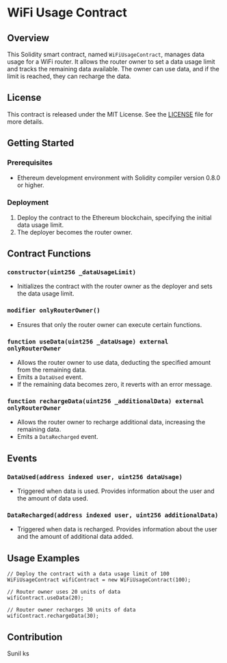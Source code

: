 # WiFi Usage Contract

## Overview

This Solidity smart contract, named `WiFiUsageContract`, manages data usage for a WiFi router. It allows the router owner to set a data usage limit and tracks the remaining data available. The owner can use data, and if the limit is reached, they can recharge the data.

## License

This contract is released under the MIT License. See the [LICENSE](LICENSE) file for more details.

## Getting Started

### Prerequisites

- Ethereum development environment with Solidity compiler version 0.8.0 or higher.

### Deployment

1. Deploy the contract to the Ethereum blockchain, specifying the initial data usage limit.
2. The deployer becomes the router owner.

## Contract Functions

### `constructor(uint256 _dataUsageLimit)`

- Initializes the contract with the router owner as the deployer and sets the data usage limit.

### `modifier onlyRouterOwner()`

- Ensures that only the router owner can execute certain functions.

### `function useData(uint256 _dataUsage) external onlyRouterOwner`

- Allows the router owner to use data, deducting the specified amount from the remaining data.
- Emits a `DataUsed` event.
- If the remaining data becomes zero, it reverts with an error message.

### `function rechargeData(uint256 _additionalData) external onlyRouterOwner`

- Allows the router owner to recharge additional data, increasing the remaining data.
- Emits a `DataRecharged` event.

## Events

### `DataUsed(address indexed user, uint256 dataUsage)`

- Triggered when data is used. Provides information about the user and the amount of data used.

### `DataRecharged(address indexed user, uint256 additionalData)`

- Triggered when data is recharged. Provides information about the user and the amount of additional data added.

## Usage Examples

```solidity
// Deploy the contract with a data usage limit of 100
WiFiUsageContract wifiContract = new WiFiUsageContract(100);

// Router owner uses 20 units of data
wifiContract.useData(20);

// Router owner recharges 30 units of data
wifiContract.rechargeData(30);
```

## Contribution 
Sunil ks 

